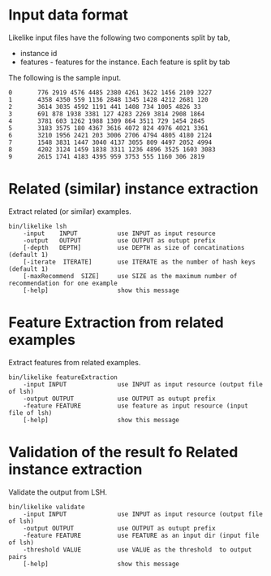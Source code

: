 # Input data format #
Likelike input files have the following two components split by tab,
  * instance id
  * features    - features for the instance. Each feature is split by tab

The following is the sample input.
```
0       776 2919 4576 4485 2380 4261 3622 1456 2109 3227
1       4358 4350 559 1136 2848 1345 1428 4212 2681 120
2       3614 3035 4592 1191 441 1408 734 1005 4826 33
3       691 878 1938 3381 127 4283 2269 3814 2908 1864
4       3781 603 1262 1988 1309 864 3511 729 1454 2845
5       3183 3575 180 4367 3616 4072 824 4976 4021 3361
6       3210 1956 2421 203 3006 2706 4794 4805 4180 2124
7       1548 3831 1447 3040 4137 3055 809 4497 2052 4994
8       4202 3124 1459 1838 3311 1236 4896 3525 1603 3083
9       2615 1741 4183 4395 959 3753 555 1160 306 2819
```

# Related (similar) instance extraction #
Extract related (or similar) examples.
```
bin/likelike lsh
    -input    INPUT           use INPUT as input resource
    -output   OUTPUT          use OUTPUT as outupt prefix
    [-depth   DEPTH]          use DEPTH as size of concatinations (default 1)
    [-iterate  ITERATE]       use ITERATE as the number of hash keys (default 1)
    [-maxRecommend  SIZE]     use SIZE as the maximum number of recommendation for one example
    [-help]                   show this message
```

# Feature Extraction from related examples #
Extract features from related examples.
```
bin/likelike featureExtraction  
    -input INPUT              use INPUT as input resource (output file of lsh)
    -output OUTPUT            use OUTPUT as outupt prefix
    -feature FEATURE          use feature as input resource (input file of lsh)
    [-help]                   show this message 
```

# Validation of the result fo Related instance extraction #
Validate the output from LSH.
```
bin/likelike validate
    -input INPUT              use INPUT as input resource (output file of lsh)
    -output OUTPUT            use OUTPUT as outupt prefix
    -feature FEATURE          use FEATURE as an input dir (input file of lsh)
    -threshold VALUE          use VALUE as the threshold  to output pairs
    [-help]                   show this message
```